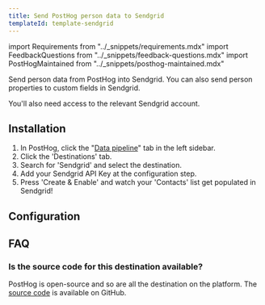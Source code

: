 ```yaml
---
title: Send PostHog person data to Sendgrid
templateId: template-sendgrid
---
```


import Requirements from "../_snippets/requirements.mdx"
import FeedbackQuestions from "../_snippets/feedback-questions.mdx"
import PostHogMaintained from "../_snippets/posthog-maintained.mdx"

Send person data from PostHog into Sendgrid. You can also send person properties to custom fields in Sendgrid.

<Requirements />

You'll also need access to the relevant Sendgrid account.

## Installation

1. In PostHog, click the "[Data pipeline](https://us.posthog.com/pipeline/overview)" tab in the left sidebar.
2. Click the 'Destinations' tab.
3. Search for 'Sendgrid' and select the destination.
4. Add your Sendgrid API Key at the configuration step.
5. Press 'Create & Enable' and watch your 'Contacts' list get populated in Sendgrid!

<HideOnCDPIndex>

## Configuration

<TemplateParameters />

## FAQ

### Is the source code for this destination available?

PostHog is open-source and so are all the destination on the platform. The [source code](https://github.com/PostHog/posthog/blob/master/posthog/cdp/templates/sendgrid/template_sendgrid.py) is available on GitHub.

<PostHogMaintained />

<FeedbackQuestions />

</HideOnCDPIndex>